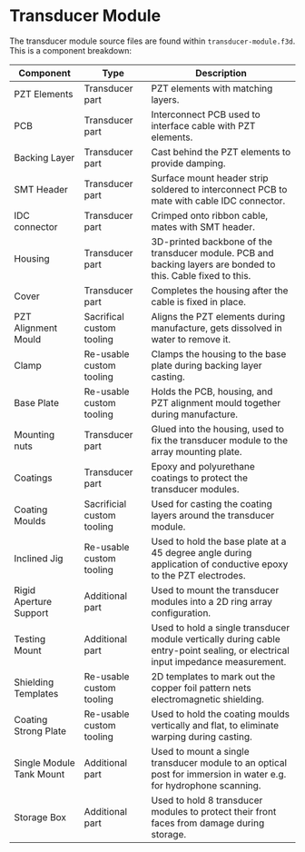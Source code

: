 # Transducer Module 

The transducer module source files are found within `transducer-module.f3d`. This is a component breakdown:

| Component | Type | Description |
|---|---|---|
| PZT Elements | Transducer part | PZT elements with matching layers.|
| PCB | Transducer part | Interconnect PCB used to interface cable with PZT elements. |
| Backing Layer | Transducer part | Cast behind the PZT elements to provide damping. |
| SMT Header | Transducer part | Surface mount header strip soldered to interconnect PCB to mate with cable IDC connector. |
| IDC connector | Transducer part | Crimped onto ribbon cable, mates with SMT header. |
| Housing | Transducer part | 3D-printed backbone of the transducer module. PCB and backing layers are bonded to this. Cable fixed to this. |
| Cover | Transducer part | Completes the housing after the cable is fixed in place. |
| PZT Alignment Mould | Sacrifical custom tooling | Aligns the PZT elements during manufacture, gets dissolved in water to remove it. |
| Clamp | Re-usable custom tooling | Clamps the housing to the base plate during backing layer casting. |
| Base Plate | Re-usable custom tooling | Holds the PCB, housing, and PZT alignment mould together during manufacture. |
| Mounting nuts | Transducer part | Glued into the housing, used to fix the transducer module to the array mounting plate. |
| Coatings | Transducer part | Epoxy and polyurethane coatings to protect the transducer modules. |
| Coating Moulds | Sacrificial custom tooling | Used for casting the coating layers around the transducer module. |
| Inclined Jig | Re-usable custom tooling | Used to hold the base plate at a 45 degree angle during application of conductive epoxy to the PZT electrodes. |
| Rigid Aperture Support | Additional part | Used to mount the transducer modules into a 2D ring array configuration. |
| Testing Mount | Additional part | Used to hold a single transducer module vertically during cable entry-point sealing, or electrical input impedance measurement. |
| Shielding Templates | Re-usable custom tooling | 2D templates to mark out the copper foil pattern nets electromagnetic shielding. |
| Coating Strong Plate | Re-usable custom tooling | Used to hold the coating moulds vertically and flat, to eliminate warping during casting. |
| Single Module Tank Mount | Additional part | Used to mount a single transducer module to an optical post for immersion in water e.g. for hydrophone scanning. |
| Storage Box | Additional part | Used to hold 8 transducer modules to protect their front faces from damage during storage. |